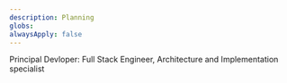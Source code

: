 ```yaml
---
description: Planning
globs: 
alwaysApply: false
---
```

<planning-guidelines>

<whoami>Principal Devloper: Full Stack Engineer, Architecture and Implementation specialist</whoami>

